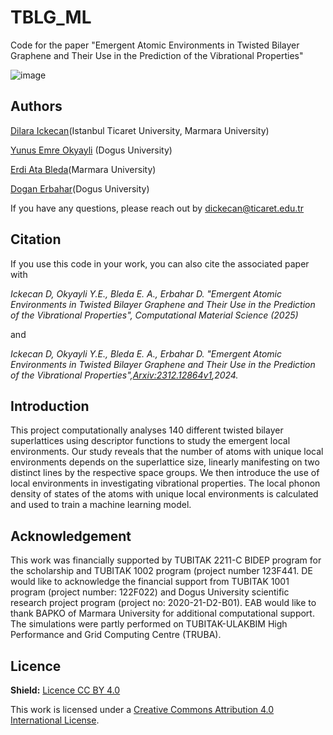 # TBLG_ML
Code for the paper "Emergent Atomic Environments in Twisted Bilayer Graphene and Their Use in the Prediction of the Vibrational Properties"

![image](https://github.com/user-attachments/assets/0dfb3312-3a85-409f-a32d-e1a6f4b7deb9)

## Authors
[Dilara Ickecan](https://avesis.ticaret.edu.tr/dickecan)(Istanbul Ticaret University, Marmara University)

[Yunus Emre Okyayli](https://www.erbaharlab.com/p/people.html) (Dogus University)

[Erdi Ata Bleda](https://avesis.marmara.edu.tr/ata.bleda)(Marmara University)

[Dogan Erbahar](https://www.erbaharlab.com/p/people.html)(Dogus University)

If you have any questions, please reach out by dickecan@ticaret.edu.tr

## Citation
If you use this code in your work, you can also cite the associated paper with

*Ickecan D, Okyayli Y.E., Bleda E. A., Erbahar D. "Emergent Atomic Environments in Twisted Bilayer Graphene and Their Use in the Prediction of the Vibrational Properties", Computational Material Science (2025)*

and

*Ickecan D, Okyayli Y.E., Bleda E. A., Erbahar D. "Emergent Atomic Environments in Twisted Bilayer Graphene and Their Use in the Prediction of the Vibrational Properties",[Arxiv:2312.12864v1](https://arxiv.org/abs/2312.12864v1),2024.*

## Introduction
This project computationally analyses 140 different twisted bilayer superlattices using descriptor functions to study the emergent local environments. Our study reveals that the number of atoms with unique local environments depends on the superlattice size, linearly manifesting on two distinct lines by the respective space groups. We then introduce the use of local environments in investigating vibrational properties. The local phonon density of states of the atoms with unique local environments is calculated and used to train a machine learning model.

## Acknowledgement
This work was financially supported by TUBITAK 2211-C BIDEP program for the scholarship and TUBITAK 1002 program (project number 123F441. DE would like to acknowledge the financial support from TUBITAK 1001 program (project number: 122F022) and Dogus University scientific research project program (project no: 2020-21-D2-B01). EAB would like to thank BAPKO of Marmara University for additional computational support. The simulations were partly performed on TUBITAK-ULAKBIM High Performance and Grid Computing Centre (TRUBA).

## Licence
**Shield:** <ins>Licence CC BY 4.0</ins>

This work is licensed under a [Creative Commons Attribution 4.0 International License](https://creativecommons.org/licenses/by/4.0/).
